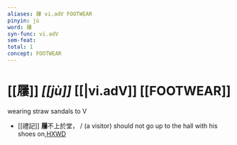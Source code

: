 ```yaml
---
aliases: 屨 vi.adV FOOTWEAR
pinyin: jù
word: 屨
syn-func: vi.adV
sem-feat: 
total: 1
concept: FOOTWEAR 
---
```

# [[屨]] *[[jù]]*  [[|vi.adV]] [[FOOTWEAR]]
wearing straw sandals to V
 - [[禮記]] **屨**不上於堂， / (a visitor) should not go up to the hall with his shoes on,[HXWD](https://hxwd.org/textview.html?location=KR1d0052_tls_001-22a.3)